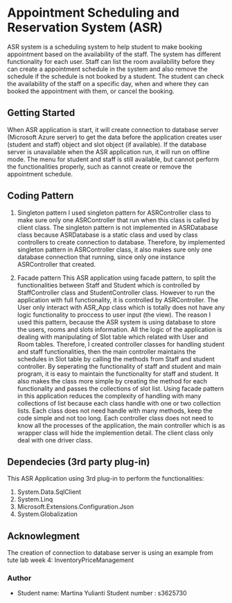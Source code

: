 # Appointment Scheduling and Reservation System (ASR)
ASR system is a scheduling system to help student to make booking appointment based on the availability of the staff. The system has different functionality for each user. Staff can list the room availability before they can create a appointment schedule in the system and also remove the schedule if the schedule is not booked by a student. The student can check the availability of the staff on a specific day, when and where they can booked the appointment with them, or cancel the booking.

## Getting Started
When ASR application is start, it will create connection to database server (Microsoft Azure server) to get the data before the application creates user (student and staff) object and slot object (if available). If the database server is unavailable when the ASR application run, it will run on offline mode. The menu for student and staff is still available, but cannot perform the functionalities properly, such as cannot create or remove the appointment schedule.  

## Coding Pattern
1. Singleton pattern
   I used singleton pattern for ASRController class to make sure only one ASRController that run when this class is called by client class. The singleton pattern is not implemented in ASRDatabase class because ASRDatabase is a static class and used by class controllers to create connection to database. Therefore, by implemented singleton pattern in ASRController class, it also makes sure only one database connection that running, since only one instance ASRController that created.  
   
2. Facade pattern
   This ASR application using facade pattern, to split the functionalities between Staff and Student which is controlled by StaffController class and StudentController class. However to run the application with full functionality, it is controlled by ASRController. The User only interact with ASR_App class which is totally does not have any logic functionality to proccess to user input (the view).
   The reason I used this pattern, because the ASR system is using database to store the users, rooms and slots information. All the logic of the application is dealing with manipulating of Slot table which related with User and Room tables. Therefore, I created controller classes for handling student and staff functionalities, then the main controller maintains the schedules in Slot table by calling the methods from Staff and student controller. By seperating the functionality of staff and student and main program, it is easy to maintain the functionality for staff and student. It also makes the class more simple by creating the method for each functionality and passes the collections of slot list. Using facade pattern in this application reduces the complexity of handling with many collections of list because each class handle with one or two collection lists. Each class does not need handle with many methods, keep the code simple and not too long. Each controller class does not need to know all the processes of the application, the main controller which is as wrapper class will hide the implemention detail. The client class only deal with one driver class.
   
## Dependecies (3rd party plug-in)
This ASR Application using 3rd plug-in to perform the functionalities:
1. System.Data.SqlClient
2. System.Linq
3. Microsoft.Extensions.Configuration.Json
4. System.Globalization

## Acknowlegment
The creation of connection to database server is using an example from tute lab week 4: InventoryPriceManagement

### Author
- Student name: Martina Yulianti
  Student number : s3625730
  



